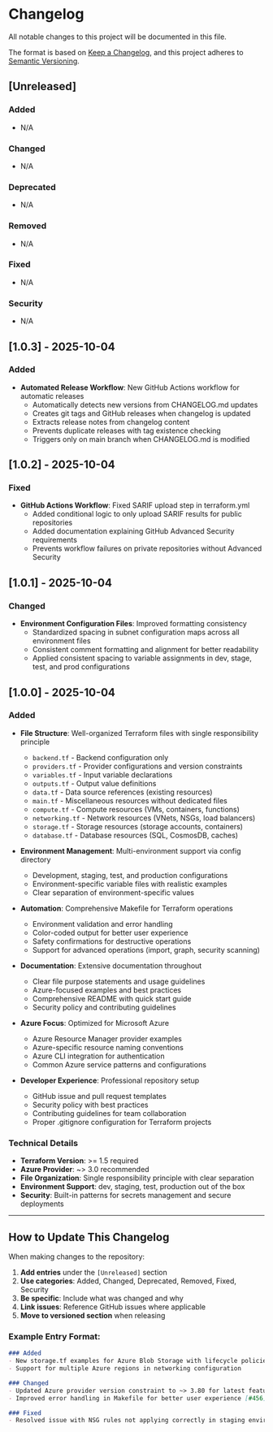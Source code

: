 # Changelog

All notable changes to this project will be documented in this file.

The format is based on [Keep a Changelog](https://keepachangelog.com/en/1.0.0/),
and this project adheres to [Semantic Versioning](https://semver.org/spec/v2.0.0.html).

## [Unreleased]

### Added
- N/A

### Changed
- N/A

### Deprecated
- N/A

### Removed
- N/A

### Fixed
- N/A

### Security
- N/A

## [1.0.3] - 2025-10-04

### Added
- **Automated Release Workflow**: New GitHub Actions workflow for automatic releases
  - Automatically detects new versions from CHANGELOG.md updates
  - Creates git tags and GitHub releases when changelog is updated
  - Extracts release notes from changelog content
  - Prevents duplicate releases with tag existence checking
  - Triggers only on main branch when CHANGELOG.md is modified

## [1.0.2] - 2025-10-04

### Fixed
- **GitHub Actions Workflow**: Fixed SARIF upload step in terraform.yml
  - Added conditional logic to only upload SARIF results for public repositories
  - Added documentation explaining GitHub Advanced Security requirements
  - Prevents workflow failures on private repositories without Advanced Security

## [1.0.1] - 2025-10-04

### Changed
- **Environment Configuration Files**: Improved formatting consistency
  - Standardized spacing in subnet configuration maps across all environment files
  - Consistent comment formatting and alignment for better readability
  - Applied consistent spacing to variable assignments in dev, stage, test, and prod configurations

## [1.0.0] - 2025-10-04

### Added
- **File Structure**: Well-organized Terraform files with single responsibility principle
  - `backend.tf` - Backend configuration only
  - `providers.tf` - Provider configurations and version constraints
  - `variables.tf` - Input variable declarations
  - `outputs.tf` - Output value definitions
  - `data.tf` - Data source references (existing resources)
  - `main.tf` - Miscellaneous resources without dedicated files
  - `compute.tf` - Compute resources (VMs, containers, functions)
  - `networking.tf` - Network resources (VNets, NSGs, load balancers)
  - `storage.tf` - Storage resources (storage accounts, containers)
  - `database.tf` - Database resources (SQL, CosmosDB, caches)

- **Environment Management**: Multi-environment support via config directory
  - Development, staging, test, and production configurations
  - Environment-specific variable files with realistic examples
  - Clear separation of environment-specific values

- **Automation**: Comprehensive Makefile for Terraform operations
  - Environment validation and error handling
  - Color-coded output for better user experience
  - Safety confirmations for destructive operations
  - Support for advanced operations (import, graph, security scanning)

- **Documentation**: Extensive documentation throughout
  - Clear file purpose statements and usage guidelines
  - Azure-focused examples and best practices
  - Comprehensive README with quick start guide
  - Security policy and contributing guidelines

- **Azure Focus**: Optimized for Microsoft Azure
  - Azure Resource Manager provider examples
  - Azure-specific resource naming conventions
  - Azure CLI integration for authentication
  - Common Azure service patterns and configurations

- **Developer Experience**: Professional repository setup
  - GitHub issue and pull request templates
  - Security policy with best practices
  - Contributing guidelines for team collaboration
  - Proper .gitignore configuration for Terraform projects

### Technical Details
- **Terraform Version**: >= 1.5 required
- **Azure Provider**: ~> 3.0 recommended
- **File Organization**: Single responsibility principle with clear separation
- **Environment Support**: dev, staging, test, production out of the box
- **Security**: Built-in patterns for secrets management and secure deployments

---

## How to Update This Changelog

When making changes to the repository:

1. **Add entries** under the `[Unreleased]` section
2. **Use categories**: Added, Changed, Deprecated, Removed, Fixed, Security
3. **Be specific**: Include what was changed and why
4. **Link issues**: Reference GitHub issues where applicable
5. **Move to versioned section** when releasing

### Example Entry Format:
```markdown
### Added
- New storage.tf examples for Azure Blob Storage with lifecycle policies [#123]
- Support for multiple Azure regions in networking configuration

### Changed
- Updated Azure provider version constraint to ~> 3.80 for latest features
- Improved error handling in Makefile for better user experience [#456]

### Fixed
- Resolved issue with NSG rules not applying correctly in staging environment [#789]
```